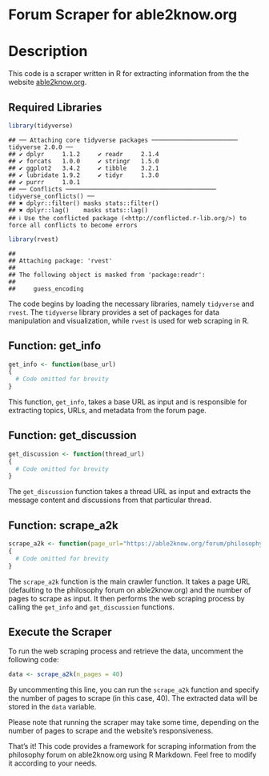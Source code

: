 Forum Scraper for able2know.org
================

# Description

This code is a scraper written in R for extracting information from the
the website [able2know.org](https://able2know.org).

## Required Libraries

``` r
library(tidyverse)
```

    ## ── Attaching core tidyverse packages ──────────────────────── tidyverse 2.0.0 ──
    ## ✔ dplyr     1.1.2     ✔ readr     2.1.4
    ## ✔ forcats   1.0.0     ✔ stringr   1.5.0
    ## ✔ ggplot2   3.4.2     ✔ tibble    3.2.1
    ## ✔ lubridate 1.9.2     ✔ tidyr     1.3.0
    ## ✔ purrr     1.0.1     
    ## ── Conflicts ────────────────────────────────────────── tidyverse_conflicts() ──
    ## ✖ dplyr::filter() masks stats::filter()
    ## ✖ dplyr::lag()    masks stats::lag()
    ## ℹ Use the conflicted package (<http://conflicted.r-lib.org/>) to force all conflicts to become errors

``` r
library(rvest)
```

    ## 
    ## Attaching package: 'rvest'
    ## 
    ## The following object is masked from 'package:readr':
    ## 
    ##     guess_encoding

The code begins by loading the necessary libraries, namely `tidyverse`
and `rvest`. The `tidyverse` library provides a set of packages for data
manipulation and visualization, while `rvest` is used for web scraping
in R.

## Function: get_info

``` r
get_info <- function(base_url)
{
  # Code omitted for brevity
}
```

This function, `get_info`, takes a base URL as input and is responsible
for extracting topics, URLs, and metadata from the forum page.

## Function: get_discussion

``` r
get_discussion <- function(thread_url)
{
  # Code omitted for brevity
}
```

The `get_discussion` function takes a thread URL as input and extracts
the message content and discussions from that particular thread.

## Function: scrape_a2k

``` r
scrape_a2k <- function(page_url="https://able2know.org/forum/philosophy/", n_pages = 20)
{
  # Code omitted for brevity
}
```

The `scrape_a2k` function is the main crawler function. It takes a page
URL (defaulting to the philosophy forum on able2know.org) and the number
of pages to scrape as input. It then performs the web scraping process
by calling the `get_info` and `get_discussion` functions.

## Execute the Scraper

To run the web scraping process and retrieve the data, uncomment the
following code:

``` r
data <- scrape_a2k(n_pages = 40)
```

By uncommenting this line, you can run the `scrape_a2k` function and
specify the number of pages to scrape (in this case, 40). The extracted
data will be stored in the `data` variable.

Please note that running the scraper may take some time, depending on
the number of pages to scrape and the website’s responsiveness.

That’s it! This code provides a framework for scraping information from
the philosophy forum on able2know.org using R Markdown. Feel free to
modify it according to your needs.
